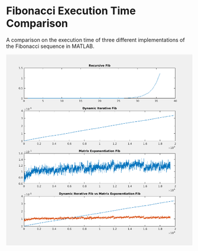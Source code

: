 # Fibonacci Execution Time Comparison
A comparison on the execution time of three different implementations of the Fibonacci sequence in MATLAB.

![Alt text](out/data.PNG?raw=true "Comparison graph")
